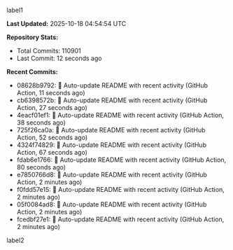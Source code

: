 
label1 
<!-- ACTIVITY_START -->
**Last Updated:** 2025-10-18 04:54:54 UTC

**Repository Stats:**
- Total Commits: 110901
- Last Commit: 12 seconds ago

**Recent Commits:**
- 08628b9792: 🤖 Auto-update README with recent activity (GitHub Action, 11 seconds ago)
- cb6398572b: 🤖 Auto-update README with recent activity (GitHub Action, 27 seconds ago)
- 4eacf01ef1: 🤖 Auto-update README with recent activity (GitHub Action, 38 seconds ago)
- 725f26ca0a: 🤖 Auto-update README with recent activity (GitHub Action, 52 seconds ago)
- 4324f74829: 🤖 Auto-update README with recent activity (GitHub Action, 67 seconds ago)
- fdab6e1766: 🤖 Auto-update README with recent activity (GitHub Action, 80 seconds ago)
- e7850766d8: 🤖 Auto-update README with recent activity (GitHub Action, 2 minutes ago)
- f0fdd57e15: 🤖 Auto-update README with recent activity (GitHub Action, 2 minutes ago)
- 05f0084ad8: 🤖 Auto-update README with recent activity (GitHub Action, 2 minutes ago)
- fcedbf27e1: 🤖 Auto-update README with recent activity (GitHub Action, 2 minutes ago)
<!-- ACTIVITY_END -->

label2
